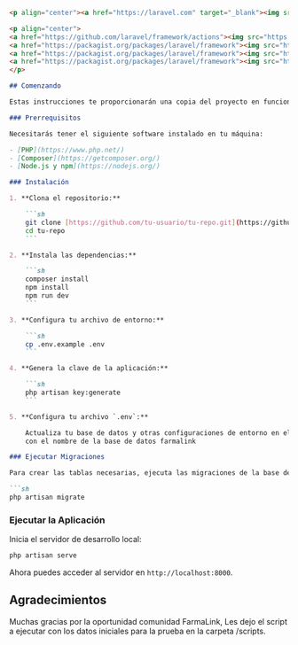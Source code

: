 ```markdown
<p align="center"><a href="https://laravel.com" target="_blank"><img src="https://raw.githubusercontent.com/laravel/art/master/logo-lockup/5%20SVG/2%20CMYK/1%20Full%20Color/laravel-logolockup-cmyk-red.svg" width="400" alt="Laravel Logo"></a></p>

<p align="center">
<a href="https://github.com/laravel/framework/actions"><img src="https://github.com/laravel/framework/workflows/tests/badge.svg" alt="Build Status"></a>
<a href="https://packagist.org/packages/laravel/framework"><img src="https://img.shields.io/packagist/dt/laravel/framework" alt="Total Downloads"></a>
<a href="https://packagist.org/packages/laravel/framework"><img src="https://img.shields.io/packagist/v/laravel/framework" alt="Latest Stable Version"></a>
<a href="https://packagist.org/packages/laravel/framework"><img src="https://img.shields.io/packagist/l/laravel/framework" alt="License"></a>
</p>

## Comenzando

Estas instrucciones te proporcionarán una copia del proyecto en funcionamiento en tu máquina local para propósitos de desarrollo y pruebas ya que valida el desarrollo del programador Luis Eduardo Barcasnegras para la solicitud del trabajo como desarrollador.

### Prerrequisitos

Necesitarás tener el siguiente software instalado en tu máquina:

- [PHP](https://www.php.net/)
- [Composer](https://getcomposer.org/)
- [Node.js y npm](https://nodejs.org/)

### Instalación

1. **Clona el repositorio:**

    ```sh
    git clone [https://github.com/tu-usuario/tu-repo.git](https://github.com/Luchito-oviedo/farmaLink.git)
    cd tu-repo
    ```

2. **Instala las dependencias:**

    ```sh
    composer install
    npm install
    npm run dev
    ```

3. **Configura tu archivo de entorno:**

    ```sh
    cp .env.example .env
    ```

4. **Genera la clave de la aplicación:**

    ```sh
    php artisan key:generate
    ```

5. **Configura tu archivo `.env`:**

    Actualiza tu base de datos y otras configuraciones de entorno en el archivo `.env`.
    con el nombre de la base de datos farmalink

### Ejecutar Migraciones

Para crear las tablas necesarias, ejecuta las migraciones de la base de datos:

```sh
php artisan migrate
```

### Ejecutar la Aplicación

Inicia el servidor de desarrollo local:

```sh
php artisan serve
```

Ahora puedes acceder al servidor en `http://localhost:8000`.

## Agradecimientos

Muchas gracias por la oportunidad comunidad FarmaLink, 
Les dejo el script a ejecutar con los datos iniciales para la prueba en la carpeta /scripts.

```
